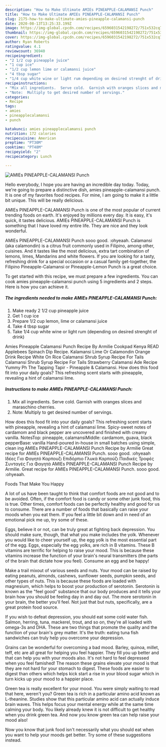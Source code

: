 ```yaml
---
description: "How to Make Ultimate AMIEs PINEAPPLE-CALAMANSI Punch"
title: "How to Make Ultimate AMIEs PINEAPPLE-CALAMANSI Punch"
slug: 2175-how-to-make-ultimate-amies-pineapple-calamansi-punch
date: 2020-08-13T13:25:33.199Z
image: https://img-global.cpcdn.com/recipes/6596031542198272/751x532cq70/amies-pineapple-calamansi-punch-recipe-main-photo.jpg
thumbnail: https://img-global.cpcdn.com/recipes/6596031542198272/751x532cq70/amies-pineapple-calamansi-punch-recipe-main-photo.jpg
cover: https://img-global.cpcdn.com/recipes/6596031542198272/751x532cq70/amies-pineapple-calamansi-punch-recipe-main-photo.jpg
author: Ryan Roberts
ratingvalue: 4.1
reviewcount: 36940
recipeingredient:
- "2 1/2 cup pineapple juice"
- "1 cup ice"
- "1/2 cup lemon lime or calamansi juice"
- "4 tbsp sugar"
- "1/4 cup white wine or light rum depending on desired strenght of drink"
recipeinstructions:
- "Mix all ingredients.  Serve cold.  Garnish with oranges slices and maraschino cherries."
- "Note:  Multiply to get desired number of servings."
categories:
- Recipe
tags:
- amies
- pineapplecalamansi
- punch

katakunci: amies pineapplecalamansi punch 
nutrition: 172 calories
recipecuisine: American
preptime: "PT30M"
cooktime: "PT48M"
recipeyield: "2"
recipecategory: Lunch

---
```



![AMIEs PINEAPPLE-CALAMANSI Punch](https://img-global.cpcdn.com/recipes/6596031542198272/751x532cq70/amies-pineapple-calamansi-punch-recipe-main-photo.jpg)

Hello everybody, I hope you are having an incredible day today. Today, we're going to prepare a distinctive dish, amies pineapple-calamansi punch. It is one of my favorites food recipes. For mine, I am going to make it a little bit unique. This will be really delicious.

AMIEs PINEAPPLE-CALAMANSI Punch is one of the most popular of current trending foods on earth. It's enjoyed by millions every day. It is easy, it's quick, it tastes delicious. AMIEs PINEAPPLE-CALAMANSI Punch is something that I have loved my entire life. They are nice and they look wonderful.

AMIEs PINEAPPLE-CALAMANSI Punch sooo good. :ohyeaah. Calamansi (aka calamondin) is a citrus fruit commonly used in Filipino, among other, cuisines. And it tastes like the most delicious, extra tart combination of lemons, limes, Mandarins and white flowers. If you are looking for a tasty, refreshing drink for a special occasion or a casual family get-together, the Filipino Pineapple-Calamansi or Pineapple-Lemon Punch is a great choice.


To get started with this recipe, we must prepare a few ingredients. You can cook amies pineapple-calamansi punch using 5 ingredients and 2 steps. Here is how you can achieve it.

<!--inarticleads1-->

##### The ingredients needed to make AMIEs PINEAPPLE-CALAMANSI Punch:

1. Make ready 2 1/2 cup pineapple juice
1. Get 1 cup ice
1. Prepare 1/2 cup lemon, lime or calamansi juice
1. Take 4 tbsp sugar
1. Take 1/4 cup white wine or light rum (depending on desired strenght of drink)


Amies Pineapple Calamansi Punch Recipe By Armilie Cookpad Kenya READ Applebees Spinach Dip Recipe. Kalamansi Lime Or Calamondin Orange Drink Recipe White On Rice Calamansi Shrub Syrup Recipe For Tails Calamansi Shrub Syrup Recipe For Tails Strawberry Calamansi Ade Recipe Yummy Ph The Tapping Tapir - Pineapple &amp; Calamansi. How does this food fit into your daily goals? This refreshing scent starts with pineapple, revealing a hint of calamansi lime. 

<!--inarticleads2-->

##### Instructions to make AMIEs PINEAPPLE-CALAMANSI Punch:

1. Mix all ingredients.  Serve cold.  Garnish with oranges slices and maraschino cherries.
1. Note:  Multiply to get desired number of servings.


How does this food fit into your daily goals? This refreshing scent starts with pineapple, revealing a hint of calamansi lime. Spicy-sweet notes of cardamom and black pepper are uncovered and finished with creamy vanilla. NotesTop: pineapple, calamansiMiddle: cardamom, guava, black pepperBase: vanilla Hand-poured in-house in small batches using simple, clean ing AMIEs PINEAPPLE-CALAMANSI Punch Recipe by Armilie Great recipe for AMIEs PINEAPPLE-CALAMANSI Punch. sooo good. :ohyeaah Ιδέες Για Φαγητό Καρπουζι Επιδόρπιο Γλυκά Καρπούζι Παιδικές Τροφές Συνταγές Για Φαγητά AMIEs PINEAPPLE-CALAMANSI Punch Recipe by Armilie. Great recipe for AMIEs PINEAPPLE-CALAMANSI Punch. sooo good. :ohyeaah. 

Foods That Make You Happy


A lot of us have been taught to think that comfort foods are not good and to be avoided. Often, if the comfort food is candy or some other junk food, this is true. Other times, comfort foods can be perfectly healthy and good for us to consume. There are a number of foods that basically can raise your moods when you eat them. If you feel a little bit down and in need of an emotional pick me up, try some of these.

Eggs, believe it or not, can be truly great at fighting back depression. You should make sure, though, that what you make includes the yolk. Whenever you would like to cheer yourself up, the egg yolk is the most essential part of the egg. Eggs, especially the egg yolks, are rich in B vitamins. These B vitamins are terrific for helping to raise your mood. This is because these vitamins increase the function of your brain's neural transmitters (the parts of the brain that dictate how you feel). Consume an egg and be happy!

Make a trail mixout of various seeds and nuts. Your mood can be raised by eating peanuts, almonds, cashews, sunflower seeds, pumpkin seeds, and other types of nuts. This is because these foods are loaded with magnesium, which helps to boost your production of serotonin. Serotonin is known as the "feel good" substance that our body produces and it tells your brain how you should be feeling day in and day out. The more serotonin in your brain, the better you'll feel. Not just that but nuts, specifically, are a great protein food source.

If you wish to defeat depression, you should eat some cold water fish. Salmon, herring, tuna, mackerel, trout, and so on, they're all loaded with omega-3s and DHA. These are two things that promote the quality and the function of your brain's grey matter. It's the truth: eating tuna fish sandwiches can truly help you overcome your depression. 

Grains can be wonderful for overcoming a bad mood. Barley, quinoa, millet, teff, etc are all great for helping you feel happier. They fill you up better and that can help you with your moods also. It's not hard to feel depressed when you feel famished! The reason these grains elevate your mood is that they are not hard for your stomach to digest. These foods are easier to digest than others which helps kick start a rise in your blood sugar which in turn kicks up your mood to a happier place.

Green tea is really excellent for your mood. You were simply waiting to read that here, weren't you? Green tea is rich in a particular amino acid known as L-theanine. Studies show that this particular amino acid can actually induce brain waves. This helps focus your mental energy while at the same time calming your body. You likely already knew it is not difficult to get healthy when you drink green tea. And now you know green tea can help raise your mood also!

Now you know that junk food isn't necessarily what you should eat when you want to help your moods get better. Try  some  of  these  suggestions  instead.

